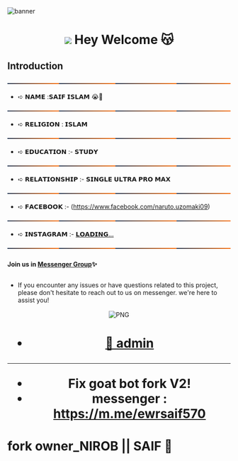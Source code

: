 <img src="https://i.imgur.com/ST7083b.jpeg" alt="banner">
<h1 align="center"><img src="./dashboard/images/logo-non-bg.png" width="22px"> Hey Welcome 😽</h1> 


## Introduction

<img align="center" alt="line" src="https://github.com/DalpatRathore/dalpatrathore/blob/main/assets/images/line-2.svg">


- ➪ 𝗡𝗔𝗠𝗘      :𝗦𝗔𝗜𝗙 𝗜𝗦𝗟𝗔𝗠 😭💋


<img align="center" alt="line" src="https://github.com/DalpatRathore/dalpatrathore/blob/main/assets/images/line-2.svg">


- ➪  𝗥𝗘𝗟𝗜𝗚𝗜𝗢𝗡   : 𝗜𝗦𝗟𝗔𝗠


<img align="center" alt="line" src="https://github.com/DalpatRathore/dalpatrathore/blob/main/assets/images/line-2.svg">


- ➪ 𝗘𝗗𝗨𝗖𝗔𝗧𝗜𝗢𝗡 :- 𝗦𝗧𝗨𝗗𝗬


<img align="center" alt="line" src="https://github.com/DalpatRathore/dalpatrathore/blob/main/assets/images/line-2.svg">


- ➪ 𝗥𝗘𝗟𝗔𝗧𝗜𝗢𝗡𝗦𝗛𝗜𝗣 :- 𝗦𝗜𝗡𝗚𝗟𝗘 𝗨𝗟𝗧𝗥𝗔 𝗣𝗥𝗢 𝗠𝗔𝗫


<img align="center" alt="line" src="https://github.com/DalpatRathore/dalpatrathore/blob/main/assets/images/line-2.svg">


- ➪ 𝗙𝗔𝗖𝗘𝗕𝗢𝗢𝗞 :- (https://www.facebook.com/naruto.uzomaki09)


<img align="center" alt="line" src="https://github.com/DalpatRathore/dalpatrathore/blob/main/assets/images/line-2.svg">


- ➪ 𝗜𝗡𝗦𝗧𝗔𝗚𝗥𝗔𝗠 :- [𝗟𝗢𝗔𝗗𝗜𝗡𝗚...]()


<img align="center" alt="line" src="https://github.com/DalpatRathore/dalpatrathore/blob/main/assets/images/line-2.svg">



#### Join us in [Messenger Group](https://m.me/j/AbZWperNBgLSuz3_/)✨
##

- If you encounter any issues or have questions related to this project, please don't hesitate to reach out to us on messenger. we're here to assist you!

<p align="center">
		<img align="center" alt="PNG" src="https://i.imgur.com/IGVA7Tl.jpeg"/>
<h1 align='center'>
	
- [🎀 **admin**](#-admin)

<hr>

- Fix goat bot fork V2!
- messenger : https://m.me/ewrsaif570
# fork owner_NIROB || SAIF 🐔
